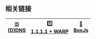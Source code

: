 ## 相关链接

| [🇩<br/>(D)DNS](/guide/DNS) | [1️⃣<br/>1.1.1.1 + WARP](/guide/1.1.1.1) | [🧰<br/>BoxJs](/guide/box-js) |
| :-------------------------: | :-------------------------------------: | :---------------------------: |
